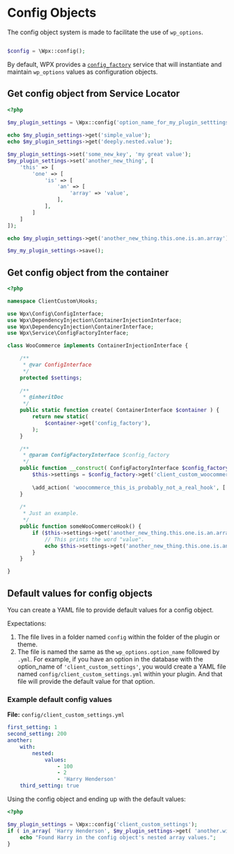 # Config Objects

The config object system is made to facilitate the use of `wp_options`.

```php

$config = \Wpx::config();
```

By default, WPX provides a [`config_factory`](src/Service/ConfigFactory.php) service that will instantiate and maintain
`wp_options` values as configuration objects.

## Get config object from Service Locator
 
```php
<?php
 
$my_plugin_settings = \Wpx::config('option_name_for_my_plugin_setttings');

echo $my_plugin_settings->get('simple_value');
echo $my_plugin_settings->get('deeply.nested.value');

$my_plugin_settings->set('some_new_key', 'my great value');
$my_plugin_settings->set('another_new_thing', [
	'this' => [
		'one' => [
			'is' => [
				'an' => [
					'array' => 'value',				
				],
			], 
		]
	]
]);

echo $my_plugin_settings->get('another_new_thing.this.one.is.an.array');

$my_my_plugin_settings->save();
```

## Get config object from the container

```php
<?php

namespace ClientCustom\Hooks;

use Wpx\Config\ConfigInterface;
use Wpx\DependencyInjection\ContainerInjectionInterface;
use Wpx\DependencyInjection\ContainerInterface;
use Wpx\Service\ConfigFactoryInterface;

class WooCommerce implements ContainerInjectionInterface {

	/**
	 * @var ConfigInterface
	 */
	protected $settings;
	
	/**
	 * @inheritDoc
	 */
	public static function create( ContainerInterface $container ) {
		return new static(
			$container->get('config_factory'),
		);	
	}

	/**
	 * @param ConfigFactoryInterface $config_factory
	 */	
	public function __construct( ConfigFactoryInterface $config_factory ) {
		$this->settings = $config_factory->get('client_custom_woocommerce_settings');
		
		\add_action( 'woocommerce_this_is_probably_not_a_real_hook', [ $this, 'someWooCommerceHook' ] )
	}
	
	/*
	 * Just an example.
	 */
	public function someWooCommerceHook() {
		if ($this->settings->get('another_new_thing.this.one.is.an.array')) {
			// This prints the word "value".
			echo $this->settings->get('another_new_thing.this.one.is.an.array');
		}
	}

}
```

## Default values for config objects

You can create a YAML file to provide default values for a config object.

Expectations:

1. The file lives in a folder named `config` within the folder of the plugin or theme.
1. The file is named the same as the `wp_options.option_name` followed by `.yml`. For example, if you have an option in 
the database with the option_name of `'client_custom_settings'`, you would create a YAML file named 
`config/client_custom_settings.yml` within your plugin. And that file will provide the default value for that option.

### Example default config values

**File:** `config/client_custom_settings.yml`
```yml
first_setting: 1
second_setting: 200
another:
	with: 
		nested:
			values:
				- 100
				- 2
				- 'Harry Henderson'
	third_setting: true
```

Using the config object and ending up with the default values:
```php
<?php

$my_plugin_settings = \Wpx::config('client_custom_settings');
if ( in_array( 'Harry Henderson', $my_plugin_settings->get( 'another.with.nested.values' ) ) ) {
	echo "Found Harry in the config object's nested array values.";
}

```


